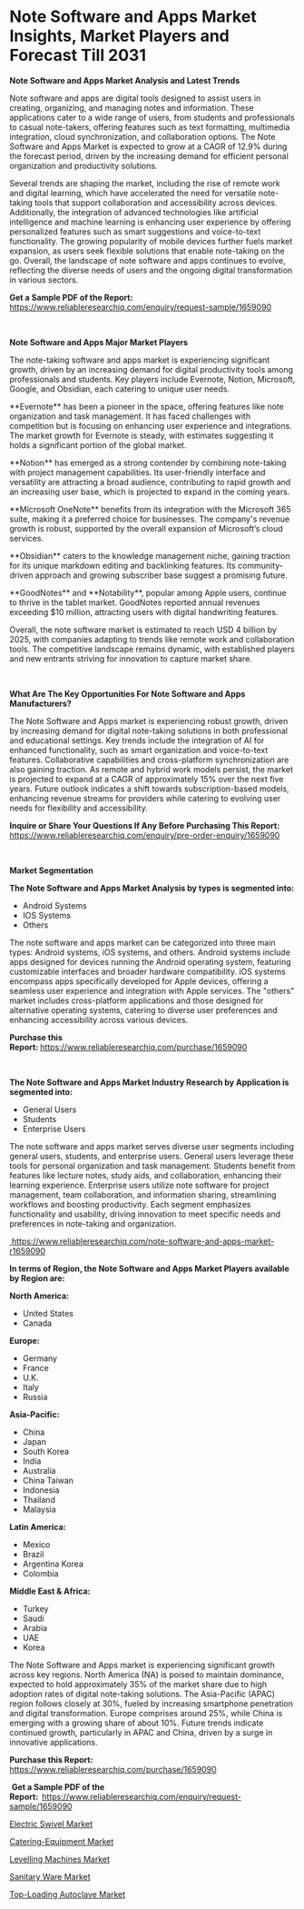 <p><h1>Note Software and Apps Market Insights, Market Players and Forecast Till 2031</h1></p><p><strong>Note Software and Apps Market Analysis and Latest Trends</strong></p>
<p><p>Note software and apps are digital tools designed to assist users in creating, organizing, and managing notes and information. These applications cater to a wide range of users, from students and professionals to casual note-takers, offering features such as text formatting, multimedia integration, cloud synchronization, and collaboration options. The Note Software and Apps Market is expected to grow at a CAGR of 12.9% during the forecast period, driven by the increasing demand for efficient personal organization and productivity solutions.</p><p>Several trends are shaping the market, including the rise of remote work and digital learning, which have accelerated the need for versatile note-taking tools that support collaboration and accessibility across devices. Additionally, the integration of advanced technologies like artificial intelligence and machine learning is enhancing user experience by offering personalized features such as smart suggestions and voice-to-text functionality. The growing popularity of mobile devices further fuels market expansion, as users seek flexible solutions that enable note-taking on the go. Overall, the landscape of note software and apps continues to evolve, reflecting the diverse needs of users and the ongoing digital transformation in various sectors.</p></p>
<p><strong>Get a Sample PDF of the Report:&nbsp;</strong> <a href="https://www.reliableresearchiq.com/enquiry/request-sample/1659090?utm_campaign=1136&utm_medium=2&utm_source=Github&utm_content=ia&utm_term=28092024&utm_id=note-software-and-apps">https://www.reliableresearchiq.com/enquiry/request-sample/1659090</a></p>
<p>&nbsp;</p>
<p><strong>Note Software and Apps Major Market Players</strong></p>
<p><p>The note-taking software and apps market is experiencing significant growth, driven by an increasing demand for digital productivity tools among professionals and students. Key players include Evernote, Notion, Microsoft, Google, and Obsidian, each catering to unique user needs.</p><p>**Evernote** has been a pioneer in the space, offering features like note organization and task management. It has faced challenges with competition but is focusing on enhancing user experience and integrations. The market growth for Evernote is steady, with estimates suggesting it holds a significant portion of the global market.</p><p>**Notion** has emerged as a strong contender by combining note-taking with project management capabilities. Its user-friendly interface and versatility are attracting a broad audience, contributing to rapid growth and an increasing user base, which is projected to expand in the coming years.</p><p>**Microsoft OneNote** benefits from its integration with the Microsoft 365 suite, making it a preferred choice for businesses. The company's revenue growth is robust, supported by the overall expansion of Microsoft’s cloud services.</p><p>**Obsidian** caters to the knowledge management niche, gaining traction for its unique markdown editing and backlinking features. Its community-driven approach and growing subscriber base suggest a promising future.</p><p>**GoodNotes** and **Notability**, popular among Apple users, continue to thrive in the tablet market. GoodNotes reported annual revenues exceeding $10 million, attracting users with digital handwriting features.</p><p>Overall, the note software market is estimated to reach USD 4 billion by 2025, with companies adapting to trends like remote work and collaboration tools. The competitive landscape remains dynamic, with established players and new entrants striving for innovation to capture market share.</p></p>
<p>&nbsp;</p>
<p><strong>What Are The Key Opportunities For Note Software and Apps Manufacturers?</strong></p>
<p><p>The Note Software and Apps market is experiencing robust growth, driven by increasing demand for digital note-taking solutions in both professional and educational settings. Key trends include the integration of AI for enhanced functionality, such as smart organization and voice-to-text features. Collaborative capabilities and cross-platform synchronization are also gaining traction. As remote and hybrid work models persist, the market is projected to expand at a CAGR of approximately 15% over the next five years. Future outlook indicates a shift towards subscription-based models, enhancing revenue streams for providers while catering to evolving user needs for flexibility and accessibility.</p></p>
<p><strong>Inquire or Share Your Questions If Any Before Purchasing This Report:</strong> <a href="https://www.reliableresearchiq.com/enquiry/pre-order-enquiry/1659090?utm_campaign=1136&utm_medium=2&utm_source=Github&utm_content=ia&utm_term=28092024&utm_id=note-software-and-apps">https://www.reliableresearchiq.com/enquiry/pre-order-enquiry/1659090</a></p>
<p>&nbsp;</p>
<p><strong>Market Segmentation</strong></p>
<p><strong>The Note Software and Apps Market Analysis by types is segmented into:</strong></p>
<p><ul><li>Android Systems</li><li>IOS Systems</li><li>Others</li></ul></p>
<p><p>The note software and apps market can be categorized into three main types: Android systems, iOS systems, and others. Android systems include apps designed for devices running the Android operating system, featuring customizable interfaces and broader hardware compatibility. iOS systems encompass apps specifically developed for Apple devices, offering a seamless user experience and integration with Apple services. The "others" market includes cross-platform applications and those designed for alternative operating systems, catering to diverse user preferences and enhancing accessibility across various devices.</p></p>
<p><strong>Purchase this Report:&nbsp;</strong><a href="https://www.reliableresearchiq.com/purchase/1659090?utm_campaign=1136&utm_medium=2&utm_source=Github&utm_content=ia&utm_term=28092024&utm_id=note-software-and-apps">https://www.reliableresearchiq.com/purchase/1659090</a></p>
<p>&nbsp;</p>
<p><strong>The Note Software and Apps Market Industry Research by Application is segmented into:</strong></p>
<p><ul><li>General Users</li><li>Students</li><li>Enterprise Users</li></ul></p>
<p><p>The note software and apps market serves diverse user segments including general users, students, and enterprise users. General users leverage these tools for personal organization and task management. Students benefit from features like lecture notes, study aids, and collaboration, enhancing their learning experience. Enterprise users utilize note software for project management, team collaboration, and information sharing, streamlining workflows and boosting productivity. Each segment emphasizes functionality and usability, driving innovation to meet specific needs and preferences in note-taking and organization.</p></p>
<p><a href="https://www.reliableresearchiq.com/note-software-and-apps-market-r1659090?utm_campaign=1136&utm_medium=2&utm_source=Github&utm_content=ia&utm_term=28092024&utm_id=note-software-and-apps">&nbsp;https://www.reliableresearchiq.com/note-software-and-apps-market-r1659090</a></p>
<p><strong>In terms of Region, the Note Software and Apps Market Players available by Region are:</strong></p>
<p>
    <p> <strong> North America: </strong>
        <ul>
            <li>United States</li>
            <li>Canada</li>
        </ul>
        </p> 
    <p> <strong> Europe: </strong>
        <ul>
            <li>Germany</li>
            <li>France</li>
            <li>U.K.</li>
            <li>Italy</li>
            <li>Russia</li>
        </ul>
        </p> 
    <p> <strong> Asia-Pacific: </strong>
        <ul>
            <li>China</li>
            <li>Japan</li>
            <li>South Korea</li>
            <li>India</li>
            <li>Australia</li>
            <li>China Taiwan</li>
            <li>Indonesia</li>
            <li>Thailand</li>
            <li>Malaysia</li>
        </ul>
        </p> 
    <p> <strong> Latin America: </strong>
        <ul>
            <li>Mexico</li>
            <li>Brazil</li>
            <li>Argentina Korea</li>
            <li>Colombia</li>
        </ul>
        </p> 
    <p> <strong> Middle East & Africa: </strong>
        <ul>
            <li>Turkey</li>
            <li>Saudi</li>
            <li>Arabia</li>
            <li>UAE</li>
            <li>Korea</li>
        </ul>
    </p>
    </p>
<p><p>The Note Software and Apps market is experiencing significant growth across key regions. North America (NA) is poised to maintain dominance, expected to hold approximately 35% of the market share due to high adoption rates of digital note-taking solutions. The Asia-Pacific (APAC) region follows closely at 30%, fueled by increasing smartphone penetration and digital transformation. Europe comprises around 25%, while China is emerging with a growing share of about 10%. Future trends indicate continued growth, particularly in APAC and China, driven by a surge in innovative applications.</p></p>
<p><strong>Purchase this Report: </strong><a href="https://www.reliableresearchiq.com/purchase/1659090?utm_campaign=1136&utm_medium=2&utm_source=Github&utm_content=ia&utm_term=28092024&utm_id=note-software-and-apps">https://www.reliableresearchiq.com/purchase/1659090</a></p>
<p>&nbsp;<strong>Get a Sample PDF of the Report:&nbsp;&nbsp;</strong><a href="https://www.reliableresearchiq.com/enquiry/request-sample/1659090?utm_campaign=1136&utm_medium=2&utm_source=Github&utm_content=ia&utm_term=28092024&utm_id=note-software-and-apps">https://www.reliableresearchiq.com/enquiry/request-sample/1659090</a></p>
<p><strong></strong></p>
<p><p><a href="https://www.linkedin.com/pulse/electric-swivel-market-essentials-key-players-demand-drivers-9hdje?utm_campaign=1136&utm_medium=2&utm_source=Github&utm_content=ia&utm_term=28092024&utm_id=note-software-and-apps">Electric Swivel Market</a></p><p><a href="https://issuu.com/reportprime-2/docs/catering-equipment-market-size-2030_850e4eb2f94730?utm_campaign=1136&utm_medium=2&utm_source=Github&utm_content=ia&utm_term=28092024&utm_id=note-software-and-apps">Catering-Equipment Market</a></p><p><a href="https://issuu.com/reportprime-2/docs/levelling-machines-market-size-2030_f3773c9ac1b273?utm_campaign=1136&utm_medium=2&utm_source=Github&utm_content=ia&utm_term=28092024&utm_id=note-software-and-apps">Levelling Machines Market</a></p><p><a href="https://www.linkedin.com/pulse/global-perspectives-sanitary-ware-market-trends-forecast-2024-14one?utm_campaign=1136&utm_medium=2&utm_source=Github&utm_content=ia&utm_term=28092024&utm_id=note-software-and-apps">Sanitary Ware Market</a></p><p><a href="https://github.com/AnamariaDemiri475/Market-Research-Report-List-1/blob/main/top-loading-autoclave-market.md?utm_campaign=1136&utm_medium=2&utm_source=Github&utm_content=ia&utm_term=28092024&utm_id=note-software-and-apps">Top-Loading Autoclave Market</a></p></p>